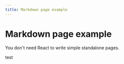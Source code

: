 ```yaml
---
title: Markdown page example
---
```


# Markdown page example

You don't need React to write simple standalone pages.

test
